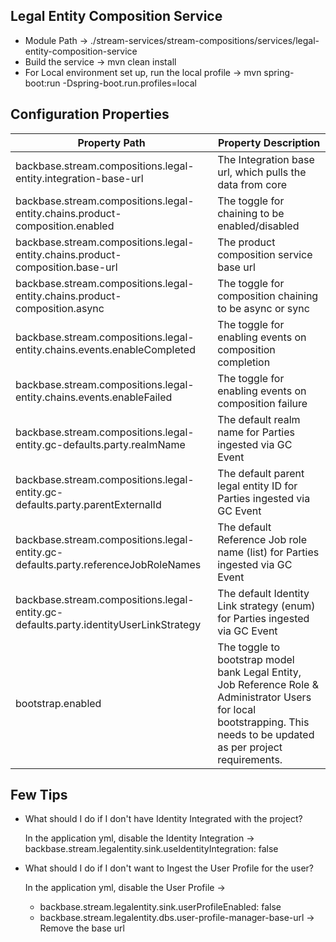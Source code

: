 ## Legal Entity Composition Service
* Module Path -> ./stream-services/stream-compositions/services/legal-entity-composition-service
* Build the service -> mvn clean install
* For Local environment set up, run the local profile -> mvn spring-boot:run -Dspring-boot.run.profiles=local

## Configuration Properties

| Property Path                                                                        | Property Description                                                                                                                                                     |
|--------------------------------------------------------------------------------------|--------------------------------------------------------------------------------------------------------------------------------------------------------------------------|
| backbase.stream.compositions.legal-entity.integration-base-url                       | The Integration base url, which pulls the data from core                                                                                                                 |
| backbase.stream.compositions.legal-entity.chains.product-composition.enabled         | The toggle for chaining to be enabled/disabled                                                                                                                           |
| backbase.stream.compositions.legal-entity.chains.product-composition.base-url        | The product composition service base url                                                                                                                                 |
| backbase.stream.compositions.legal-entity.chains.product-composition.async           | The toggle for composition chaining to be async or sync                                                                                                                  |
| backbase.stream.compositions.legal-entity.chains.events.enableCompleted              | The toggle for enabling events on composition completion                                                                                                                 |
| backbase.stream.compositions.legal-entity.chains.events.enableFailed                 | The toggle for enabling events on composition failure                                                                                                                    |
| backbase.stream.compositions.legal-entity.gc-defaults.party.realmName                | The default realm name for Parties ingested via GC Event                                                                                                                 |
| backbase.stream.compositions.legal-entity.gc-defaults.party.parentExternalId         | The default parent legal entity ID for Parties ingested via GC Event                                                                                                     |
| backbase.stream.compositions.legal-entity.gc-defaults.party.referenceJobRoleNames    | The default Reference Job role name (list) for Parties ingested via GC Event                                                                                             |
| backbase.stream.compositions.legal-entity.gc-defaults.party.identityUserLinkStrategy | The default Identity Link strategy (enum) for Parties ingested via GC Event                                                                                              |
| bootstrap.enabled                                                                    | The toggle to bootstrap model bank Legal Entity, Job Reference Role & Administrator Users for local bootstrapping. This needs to be updated as per project requirements. |

## Few Tips

* What should I do if I don't have Identity Integrated with the project? 
  
  In the application yml, disable the Identity Integration -> 
  backbase.stream.legalentity.sink.useIdentityIntegration: false

* What should I do if I don't want to Ingest the User Profile for the user?
  
  In the application yml, disable the User Profile ->
  * backbase.stream.legalentity.sink.userProfileEnabled: false
  * backbase.stream.legalentity.dbs.user-profile-manager-base-url -> Remove the base url
  
